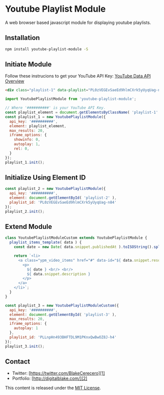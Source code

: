 Youtube Playlist Module
=======================
A web browser based javascript module for displaying youtube playlists.

## Installation
```sh
npm install youtube-playlist-module -S
```

## Initiate Module
Follow these instrucions to get your YouTube API Key: [YouTube Data API Overview](https://developers.google.com/youtube/v3/getting-started)
```html
<div class="playlist-1" data-playlist="PL0zVEGEvSaeEd9hlmCXrk5yUyqUag-n84"></div>
```
```javascript
import YoutubePlaylistModule from 'youtube-playlist-module';

// Where '##########' is your YouTube API Key.
const playlist_element = document.getElementsByClassName( 'playlist-1' );
const playlist_1 = new YoutubePlaylistModule({
  api_key: '##########',
  element: playlist_element,
  max_results: 20,
  iframe_options: {
    showinfo: 0,
    autoplay: 1,
    rel: 0,
  }
});
playlist_1.init();
```

## Initialize Using Element ID
```javascript
const playlist_2 = new YoutubePlaylistModule({
  api_key: '##########',
  element: document.getElementById( 'playlist-2' ),
  playlist_id: 'PL0zVEGEvSaeEd9hlmCXrk5yUyqUag-n84'
});
playlist_2.init();
```

## Extend Module
```javascript
class YoutubePlaylistModuleCustom extends YoutubePlaylistModule {
  playlist_items_template( data ) {
    const date = new Date( data.snippet.publishedAt ).toISOString().split('T')[0];

    return `<li>
      <a class="ypm_video_items" href="#" data-id="${ data.snippet.resourceId.videoId }">
        <p>
          ${ date } <br/> <br/>
          ${ data.snippet.description }
        </p>
      </a>
    </li>`;
  }
}

const playlist_3 = new YoutubePlaylistModuleCustom({
  api_key: '##########',
  element: document.getElementById( 'playlist-3' ),
  max_results: 20,
  iframe_options: {
    autoplay: 1
  },
  playlist_id: 'PLLnpHn493BHFTDL9M1PKnxQwBwOZ8J-h4'
});
playlist_3.init();
```

## Contact
   * Twitter: [https://twitter.com/BlakeCerecero][1]
   * Portfolio: [http://digitalblake.com/][2]

[1]: https://twitter.com/BlakeCerecero "https://twitter.com/BlakeCerecero"
[2]: http://digitalblake.com/ "http://digitalblake.com/"

This content is released under the [MIT License](http://opensource.org/licenses/MIT).
